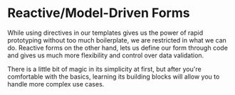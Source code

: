 # Reactive/Model-Driven Forms

While using directives in our templates gives us the power of rapid prototyping without too much boilerplate, we are restricted in what we can do. Reactive forms on the other hand, lets us define our form through code and gives us much more flexibility and control over data validation.

There is a little bit of magic in its simplicity at first, but after you're comfortable with the basics, learning its building blocks will allow you to handle more complex use cases.
